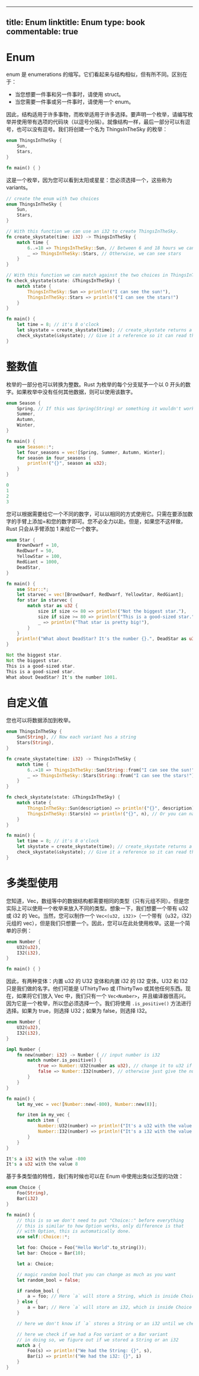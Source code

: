 
---
title: Enum
linktitle: Enum
type: book
commentable: true
---

# Enum

enum 是 enumerations 的缩写。它们看起来与结构相似，但有所不同。区别在于：

- 当您想要一件事和另一件事时，请使用 struct。
- 当您需要一件事或另一件事时，请使用一个 enum。

因此，结构适用于许多事物，而枚举适用于许多选择。要声明一个枚举，请编写枚举并使用带有选项的代码块（以逗号分隔）。就像结构一样，最后一部分可以有逗号，也可以没有逗号。我们将创建一个名为 ThingsInTheSky 的枚举：

```rs
enum ThingsInTheSky {
    Sun,
    Stars,
}

fn main() { }
```

这是一个枚举，因为您可以看到太阳或星星：您必须选择一个，这些称为 variants。

```rs
// create the enum with two choices
enum ThingsInTheSky {
    Sun,
    Stars,
}

// With this function we can use an i32 to create ThingsInTheSky.
fn create_skystate(time: i32) -> ThingsInTheSky {
    match time {
        6..=18 => ThingsInTheSky::Sun, // Between 6 and 18 hours we can see the sun
        _ => ThingsInTheSky::Stars, // Otherwise, we can see stars
    }
}

// With this function we can match against the two choices in ThingsInTheSky.
fn check_skystate(state: &ThingsInTheSky) {
    match state {
        ThingsInTheSky::Sun => println!("I can see the sun!"),
        ThingsInTheSky::Stars => println!("I can see the stars!")
    }
}

fn main() {
    let time = 8; // it's 8 o'clock
    let skystate = create_skystate(time); // create_skystate returns a ThingsInTheSky
    check_skystate(&skystate); // Give it a reference so it can read the variable skystate
}
```

# 整数值

枚举的一部分也可以转换为整数。Rust 为枚举的每个分支赋予一个以 0 开头的数字。如果枚举中没有任何其他数据，则可以使用该数字。

```rs
enum Season {
    Spring, // If this was Spring(String) or something it wouldn't work
    Summer,
    Autumn,
    Winter,
}

fn main() {
    use Season::*;
    let four_seasons = vec![Spring, Summer, Autumn, Winter];
    for season in four_seasons {
        println!("{}", season as u32);
    }
}

0
1
2
3
```

您可以根据需要给它一个不同的数字，可以以相同的方式使用它。只需在要添加数字的手臂上添加=和您的数字即可。您不必全力以赴。但是，如果您不这样做，Rust 只会从手臂添加 1 来给它一个数字。

```rs
enum Star {
    BrownDwarf = 10,
    RedDwarf = 50,
    YellowStar = 100,
    RedGiant = 1000,
    DeadStar,
}

fn main() {
    use Star::*;
    let starvec = vec![BrownDwarf, RedDwarf, YellowStar, RedGiant];
    for star in starvec {
        match star as u32 {
            size if size <= 80 => println!("Not the biggest star."),
            size if size >= 80 => println!("This is a good-sized star."),
            _ => println!("That star is pretty big!"),
        }
    }
    println!("What about DeadStar? It's the number {}.", DeadStar as u32);
}

Not the biggest star.
Not the biggest star.
This is a good-sized star.
This is a good-sized star.
What about DeadStar? It's the number 1001.
```

# 自定义值

您也可以将数据添加到枚举。

```rs
enum ThingsInTheSky {
    Sun(String), // Now each variant has a string
    Stars(String),
}

fn create_skystate(time: i32) -> ThingsInTheSky {
    match time {
        6..=18 => ThingsInTheSky::Sun(String::from("I can see the sun!")), // Write the strings here
        _ => ThingsInTheSky::Stars(String::from("I can see the stars!")),
    }
}

fn check_skystate(state: &ThingsInTheSky) {
    match state {
        ThingsInTheSky::Sun(description) => println!("{}", description), // Give the string the name description so we can use it
        ThingsInTheSky::Stars(n) => println!("{}", n), // Or you can name it n. Or anything else - it doesn't matter
    }
}

fn main() {
    let time = 8; // it's 8 o'clock
    let skystate = create_skystate(time); // create_skystate returns a ThingsInTheSky
    check_skystate(&skystate); // Give it a reference so it can read the variable skystate
}
```

# 多类型使用

您知道，Vec，数组等中的数据结构都需要相同的类型（只有元组不同）。但是您实际上可以使用一个枚举来放入不同的类型。想象一下，我们想要一个带有 u32 或 i32 的 Vec。当然，您可以制作一个 `Vec<(u32, i32)>`（一个带有（u32，i32）元组的 vec），但是我们只想要一个。因此，您可以在此处使用枚举。这是一个简单的示例：

```rs
enum Number {
    U32(u32),
    I32(i32),
}

fn main() { }
```

因此，有两种变体：内置 u32 的 U32 变体和内置 i32 的 I32 变体。U32 和 I32 只是我们做的名字。他们可能是 UThirtyTwo 或 IThirtyTwo 或其他任何东西。现在，如果将它们放入 Vec 中，我们只有一个 `Vec<Number>`，并且编译器很高兴。因为它是一个枚举，所以您必须选择一个。我们将使用 `.is_positive()` 方法进行选择。如果为 true，则选择 U32；如果为 false，则选择 I32。

```rs
enum Number {
    U32(u32),
    I32(i32),
}

impl Number {
    fn new(number: i32) -> Number { // input number is i32
        match number.is_positive() {
            true => Number::U32(number as u32), // change it to u32 if it's positive
            false => Number::I32(number), // otherwise just give the number because it's already i32
        }
    }
}

fn main() {
    let my_vec = vec![Number::new(-800), Number::new(8)];

    for item in my_vec {
        match item {
            Number::U32(number) => println!("It's a u32 with the value {}", number),
            Number::I32(number) => println!("It's a i32 with the value {}", number),
        }
    }
}

It's a i32 with the value -800
It's a u32 with the value 8
```

基于多类型值的特性，我们有时候也可以在 Enum 中使用出类似泛型的功效：

```rs
enum Choice {
    Foo(String),
    Bar(i32)
}

fn main() {
    // this is so we don't need to put "Choice::" before everything
    // this is similar to how Option works, only difference is that
    // with Option, this is automatically done.
    use self::Choice::*;

    let foo: Choice = Foo("Hello World".to_string());
    let bar: Choice = Bar(10);

    let a: Choice;

    // magic random bool that you can change as much as you want
    let random_bool = false;

    if random_bool {
        a = foo; // Here `a` will store a String, which is inside Choice
    } else {
        a = bar; // Here `a` will store an i32, which is inside Choice
    }

    // here we don't know if `a` stores a String or an i32 until we check

    // here we check if we had a Foo variant or a Bar variant
    // in doing so, we figure out if we stored a String or an i32
    match a {
        Foo(s) => println!("We had the String: {}", s),
        Bar(i) => println!("We had the i32: {}", i)
    }
}

```

    